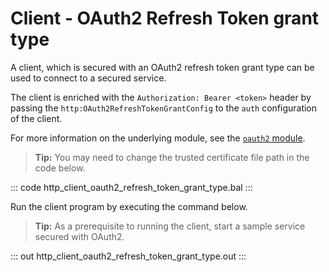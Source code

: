 # Client - OAuth2 Refresh Token grant type

A client, which is secured with an OAuth2 refresh token grant type can be used to connect to a secured service.

The client is enriched with the `Authorization: Bearer <token>` header by passing the `http:OAuth2RefreshTokenGrantConfig` to the `auth` configuration of the client.

For more information on the underlying module, see the [`oauth2` module](https://lib.ballerina.io/ballerina/oauth2/latest/).

>**Tip:** You may need to change the trusted certificate file path in the code below.

::: code http_client_oauth2_refresh_token_grant_type.bal :::

Run the client program by executing the command below.

>**Tip:** As a prerequisite to running the client, start a sample service secured with OAuth2.

::: out http_client_oauth2_refresh_token_grant_type.out :::
